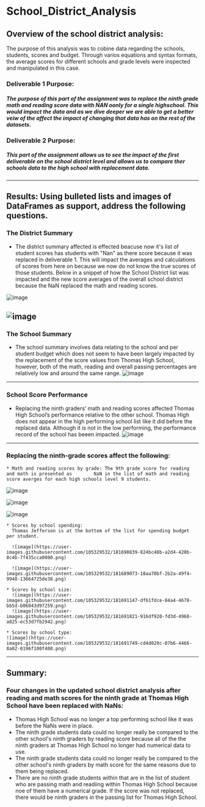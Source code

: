 # School_District_Analysis
## Overview of the school district analysis: 
The purpose of this analysis was to cobine data regarding the schools, students, scores and budget. Through varios equations and syntax formats, the average scores for different schools and grade levels were inspected and manipulated in this case. 
### Deliverable 1 Purpose:
##### The purpose of this part of the assignment was to replace the ninth grade math and reading score data with NAN oonly for a single highschool. This would impact the data and as we dive deeper we are able to get a better veiw of the affect the impact of changing that data has on the rest of the datasets.
### Deliverable 2 Purpose:
##### This part of the assignment allows us to see the impact of the first deliverable on the school district level and allows us to compare ther schools data to the high school with replacement data.
---
## Results: Using bulleted lists and images of DataFrames as support, address the following questions.
### The District Summary
* The district summary affected is effected beacuse now it's list of student scores has students with "Nan" as there score because it was replaced in deliverable 1. This will impact the averages and calculations of scores from here on because we now do not know the true scores of those students. Below in a snippet of how the School District list was impacted and the new score averages of the overall school district because the NaN replaced the math and reading scores. 

![image](https://user-images.githubusercontent.com/105329532/181684302-e9dc7815-c585-45d1-acd0-4aa2a80dcdb0.png)

![image](https://user-images.githubusercontent.com/105329532/181683817-9674aeb6-58fa-46c9-809e-fac658b2c03d.png)
---
### The School Summary
* The school summary involves data relating to the school and per student budget which does not seem to have been largely impacted by the replacement of the score values from Thomas High School, however, both of the math, reading and overall passing percentages are relatively low and around the same range.
![image](https://user-images.githubusercontent.com/105329532/181685113-4c09be07-dd89-4cf0-a882-800ff6dea973.png)
---
### School Score Performance
* Replacing the ninth graders’ math and reading scores affected Thomas High School’s performance relative to the other school. Thomas High does not appear in the high performing school list like it did before the replaced data. Although it is not in the low performing, the performance record of the school has beeen impacted.
![image](https://user-images.githubusercontent.com/105329532/181687334-74574a61-e9db-420c-b98d-fc2618560031.png)
---
### Replacing the ninth-grade scores affect the following:
    * Math and reading scores by grade: The 9th grade score for reading and math is presented as        NaN in the list of math and reading score averges for each high schools level 9 students.
   
   ![image](https://user-images.githubusercontent.com/105329532/181687813-2d900c28-145f-4081-90d8-fd676b2e063e.png)
    
![image](https://user-images.githubusercontent.com/105329532/181688338-e7d22012-ad78-48de-8f05-95b6c6fdbb51.png)

![image](https://user-images.githubusercontent.com/105329532/181687835-c168d8bd-ee1a-4b5a-947e-76d5756666c0.png)

    * Scores by school spending: 
      Thomas Jefferson is at the bottom of the list for spending budget per student.
      
      ![image](https://user-images.githubusercontent.com/105329532/181690839-824bc48b-a2d4-420b-8c4b-7f435cca0080.png)

      ![image](https://user-images.githubusercontent.com/105329532/181689073-18aa70bf-2b2a-49f4-9948-13664725de38.png)
      
    * Scores by school size:
      ![image](https://user-images.githubusercontent.com/105329532/181691147-df61fdce-84a4-4678-bb5d-b06043d97259.png)
      ![image](https://user-images.githubusercontent.com/105329532/181691821-916df920-fd3d-4968-a825-ec53d7fb2942.png)

    * Scores by school type:
    ![image](https://user-images.githubusercontent.com/105329532/181691749-cd4d020c-07b6-4466-8a02-0196f100f408.png)

  ---
  ## Summary: 
  ### Four changes in the updated school district analysis after reading and math scores for the ninth grade at Thomas High School have been replaced with NaNs:
  
  * Thomas High School was no longer a top performing school like it was before the NaNs were in place.
  * The ninth grade students data could no longer really be compared to the other school's ninth graders by reading score because all of the the ninth graders at Thomas High School no longer had numerical data to use.
  * The ninth grade students data could no longer really be compared to the other school's ninth graders by math score for the same reasons due to them being replaced.
  * There are no ninth grade students within that are in the list of student who are passing math and readiing within Thomas High School because noe of them have a numerical grade. If the score was not replaced, there would be ninth graders in the passing list for Thomas High School.
